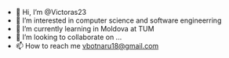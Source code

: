 - 👋 Hi, I’m @Victoras23
- 👀 I’m interested in computer science and software engineerring
- 🌱 I’m currently learning in Moldova at TUM 
- 💞️ I’m looking to collaborate on ...
- 📫 How to reach me vbotnaru18@gmail.com

<!---
Victoras23/Victoras23 is a ✨ special ✨ repository because its `README.md` (this file) appears on your GitHub profile.
You can click the Preview link to take a look at your changes.
--->
